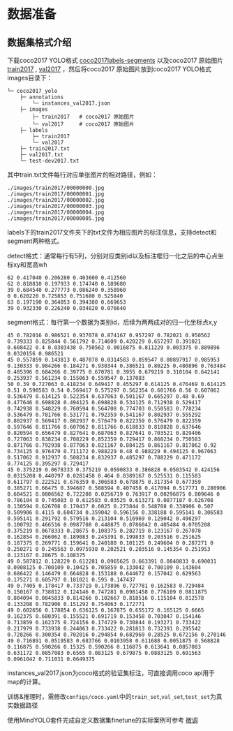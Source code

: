 # 数据准备

## 数据集格式介绍

下载coco2017 YOLO格式 [coco2017labels-segments](https://github.com/ultralytics/yolov5/releases/download/v1.0/coco2017labels-segments.zip) 以及coco2017 原始图片 [train2017](http://images.cocodataset.org/zips/train2017.zip) , [val2017](http://images.cocodataset.org/zips/val2017.zip) ，然后将coco2017 原始图片放到coco2017 YOLO格式 images目录下：
```
└─ coco2017_yolo
    ├─ annotations
        └─ instances_val2017.json
    ├─ images
        ├─ train2017   # coco2017 原始图片
        └─ val2017     # coco2017 原始图片
    ├─ labels
        ├─ train2017
        └─ val2017
    ├─ train2017.txt
    ├─ val2017.txt
    └─ test-dev2017.txt
```
其中train.txt文件每行对应单张图片的相对路径，例如：
```
./images/train2017/00000000.jpg
./images/train2017/00000001.jpg
./images/train2017/00000002.jpg
./images/train2017/00000003.jpg
./images/train2017/00000004.jpg
./images/train2017/00000005.jpg
```
labels下的train2017文件夹下的txt文件为相应图片的标注信息，支持detect和segment两种格式。

detect格式：通常每行有5列，分别对应类别id以及标注框归一化之后的中心点坐标xy和宽高wh
```
62 0.417040 0.206280 0.403600 0.412560
62 0.818810 0.197933 0.174740 0.189680
39 0.684540 0.277773 0.086240 0.358960
0 0.620220 0.725853 0.751680 0.525840
63 0.197190 0.364053 0.394380 0.669653
39 0.932330 0.226240 0.034820 0.076640
```
segment格式：每行第一个数据为类别id，后续为两两成对的归一化坐标点x,y

```
45 0.782016 0.986521 0.937078 0.874167 0.957297 0.782021 0.950562 0.739333 0.825844 0.561792 0.714609 0.420229 0.657297 0.391021 0.608422 0.4 0.0303438 0.750562 0.0016875 0.811229 0.003375 0.889896 0.0320156 0.986521
45 0.557859 0.143813 0.487078 0.0314583 0.859547 0.00897917 0.985953 0.130333 0.984266 0.184271 0.930344 0.386521 0.80225 0.480896 0.763484 0.485396 0.684266 0.39775 0.670781 0.3955 0.679219 0.310104 0.642141 0.253937 0.561234 0.155063 0.559547 0.137083
50 0.39 0.727063 0.418234 0.649417 0.455297 0.614125 0.476469 0.614125 0.51 0.590583 0.54 0.569417 0.575297 0.562354 0.601766 0.56 0.607062 0.536479 0.614125 0.522354 0.637063 0.501167 0.665297 0.48 0.69 0.477646 0.698828 0.494125 0.698828 0.534125 0.712938 0.529417 0.742938 0.548229 0.760594 0.564708 0.774703 0.550583 0.778234 0.536479 0.781766 0.531771 0.792359 0.541167 0.802937 0.555292 0.802937 0.569417 0.802937 0.576479 0.822359 0.576479 0.822359 0.597646 0.811766 0.607062 0.811766 0.618833 0.818828 0.637646 0.820594 0.656479 0.827641 0.687063 0.827641 0.703521 0.829406 0.727063 0.838234 0.708229 0.852359 0.729417 0.868234 0.750583 0.871766 0.792938 0.877063 0.821167 0.884125 0.861167 0.817062 0.92 0.734125 0.976479 0.711172 0.988229 0.48 0.988229 0.494125 0.967063 0.517062 0.912937 0.508234 0.832937 0.485297 0.788229 0.471172 0.774125 0.395297 0.729417
45 0.375219 0.0678333 0.375219 0.0590833 0.386828 0.0503542 0.424156 0.0315208 0.440797 0.0281458 0.464 0.0389167 0.525531 0.115583 0.611797 0.222521 0.676359 0.306583 0.678875 0.317354 0.677359 0.385271 0.66475 0.394687 0.588594 0.407458 0.417094 0.517771 0.280906 0.604521 0.0806562 0.722208 0.0256719 0.763917 0.00296875 0.809646 0 0.786104 0 0.745083 0 0.612583 0.03525 0.613271 0.0877187 0.626708 0.130594 0.626708 0.170437 0.6025 0.273844 0.548708 0.338906 0.507 0.509906 0.4115 0.604734 0.359042 0.596156 0.338188 0.595141 0.306583 0.595141 0.291792 0.579516 0.213104 0.516969 0.129042 0.498297 0.100792 0.466516 0.0987708 0.448875 0.0786042 0.405484 0.0705208 0.375219 0.0678333 0.28675 0.108375 0.282719 0.123167 0.267078 0.162854 0.266062 0.189083 0.245391 0.199833 0.203516 0.251625 0.187375 0.269771 0.159641 0.240188 0.101125 0.249604 0 0.287271 0 0.250271 0 0.245563 0.0975938 0.202521 0.203516 0.145354 0.251953 0.123167 0.28675 0.108375
49 0.587812 0.128229 0.612281 0.0965625 0.663391 0.0840833 0.690031 0.0908125 0.700109 0.10425 0.705859 0.133042 0.700109 0.143604 0.686422 0.146479 0.664828 0.153188 0.644672 0.157042 0.629563 0.175271 0.605797 0.181021 0.595 0.147437
49 0.7405 0.178417 0.733719 0.173896 0.727781 0.162583 0.729484 0.150167 0.738812 0.124146 0.747281 0.0981458 0.776109 0.0811875 0.804094 0.0845833 0.814266 0.102667 0.818516 0.115104 0.812578 0.133208 0.782906 0.151292 0.754063 0.172771
49 0.602656 0.178854 0.636125 0.167875 0.655172 0.165125 0.6665 0.162375 0.680391 0.155521 0.691719 0.153458 0.703047 0.154146 0.713859 0.162375 0.724156 0.174729 0.730844 0.193271 0.733422 0.217979 0.733938 0.244063 0.733422 0.281813 0.732391 0.295542 0.728266 0.300354 0.702016 0.294854 0.682969 0.28525 0.672156 0.270146
49 0.716891 0.0519583 0.683766 0.0103958 0.611688 0.0051875 0.568828 0.116875 0.590266 0.15325 0.590266 0.116875 0.613641 0.0857083 0.631172 0.0857083 0.6565 0.083125 0.679875 0.0883125 0.691563 0.0961042 0.711031 0.0649375

```
instances_val2017.json为coco格式的验证集标注，可直接调用coco api用于map的计算。

训练&推理时，需修改`configs/coco.yaml`中的`train_set`,`val_set`,`test_set`为真实数据路径

使用MindYOLO套件完成自定义数据集finetune的实际案例可参考 [微调](../tutorials/finetune.md)

